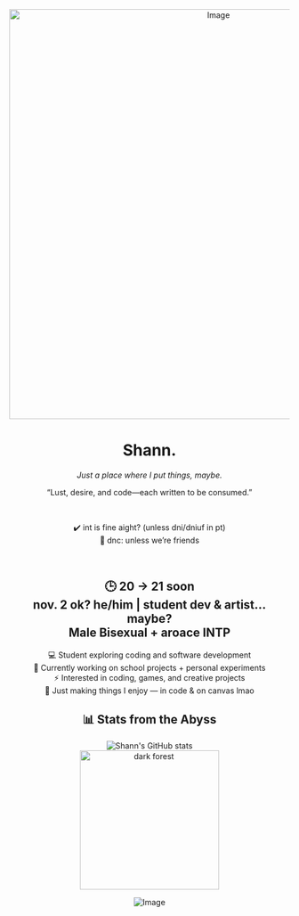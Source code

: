 <div align="center">
 
<img width="736" height="736" alt="Image" src="https://github.com/user-attachments/assets/98acf5b5-be73-4632-b81e-39e15c5244fd" />


# Shann. 

*Just a place where I put things, maybe.*  

“Lust, desire, and code—each written to be consumed.”

&nbsp;  

✔️ int is fine aight? (unless dni/dniuf in pt)  
🚫 dnc: unless we’re friends  

&nbsp;  

🕒 20 → 21 soon  
nov. 2 ok?
he/him | student dev & artist... maybe?  
Male
Bisexual + aroace
INTP
---

💻 Student exploring coding and software development  
🚀 Currently working on school projects + personal experiments  
⚡ Interested in coding, games, and creative projects  
🌙 Just making things I enjoy — in code & on canvas lmao  

## 📊 Stats from the Abyss  
![Shann's GitHub stats](https://github-readme-stats.vercel.app/api?username=YOURUSERNAME&show_icons=true&theme=tokyonight)  
<img src="https://media.tenor.com/yourchosengif.gif" alt="dark forest" width="250"/>

![Image](https://github.com/user-attachments/assets/3bd229fc-ce04-4273-a2a4-68db3c04a289)

</div>
